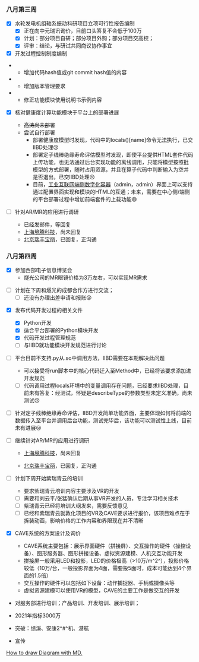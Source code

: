 ### 八月第三周

- [x] 水轮发电机组轴系振动科研项目立项可行性报告编制
  + [x] 正在向中元瑞讯询价，目前口头答复不会低于100万
  + [x] 计划：部分项目自研；部分项目外购；部分项目交高校；
  + [x] 评审：结论，与研试共同商议协作事宜
- [x] 开发过程控制制度编制
-  + 增加代码hash值或git commit hash值的内容
-  + 增加版本管理要求
-  + 修正功能模块使用说明书示例内容
- [x] 核对健康度计算功能模块于平台上的部署进展

  + ~~高涛尚未部署~~
  + 尝试自行部署
    + 部署健康度模型时发现，代码中的locals()[name]命令无法执行，已交IIBD处理:cry:
    + 部署定子线棒绝缘寿命评估模型时发现，即使平台提供HTML套件代码上传功能，也无法通过后台实现功能的离线调用，只能将模型按照批模型的方式部署，随时占用资源，并且在算子代码中判断输入为空并是否退出，已交IIBD处理:cry:
    + 目前，[工业互联网端侧数字化容器](http://10.95.20.22:8010)（admin，admin）界面上可以支持通过配置界面实现和模块的HTML的互通；未来，需要在中心侧/端侧的平台部署过程中增加前端套件的上载功能:smile:
- [ ] 针对AR/MR的应用进行调研
  
  + 已经发邮件，等回复
  + [上海境腾科技](https://www.jingtengtech.com)，尚未回复
  + [北京瑞丰宝丽](http://www.ruifbl.com)，已回复，正沟通

### 八月第四周

- [x] 参加西部电子信息博览会
  + 燧光公司的MR眼镜价格为3万左右，可以实现MR需求
+ [ ] 计划在下周和燧光的成都合作方进行交流；
  + [ ] 还没有办理出差申请和报账:cry:

- [x] 发布代码开发过程的相关文件
  
  - [x] Python开发
  - [x] 适合平台部署的Python模块开发
  - [x] 代码开发过程管理规范
  - [ ] 与IIBD就功能模块开发规范进行讨论
- [ ] 平台目前不支持.py从.so中调用方法，IIBD需要在本期解决此问题

  + 可以接受将run脚本中的核心代码迁入至Method中，已经将该要求添加进开发规范
  + [ ] 代码调用过程locals环境中的变量调用存在问题，已经要求IIBD处理，目前未有答复：经测试，怀疑是describeType的参数类型未定义准确，尚未测试:cry:
- [ ] 针对定子线棒绝缘寿命评估，IIBD开发简单功能界面，主要体现如何将前端的数据传入至平台并调用后台功能，测试完毕后，该功能可以测试性上线，目前未有进展:cry:
- [ ] 继续针对AR/MR的应用进行调研

  + [上海境腾科技](https://www.jingtengtech.com)，尚未回复

  + [北京瑞丰宝丽](http://www.ruifbl.com)，已回复，正沟通
- [ ] 计划下周开始紫瑞青云的培训
  + 要求紫瑞青云培训内容主要涉及VR的开发
  + [ ] 需要和刘云平/张猛确认后期从事VR开发的人员，专注学习相关技术
  + [ ] 紫瑞青云已经将培训大纲发来，需要反馈意见
  + [ ] 已经和紫瑞青云就敦化项目的VR及CAVE要求进行报价，该项目难点在于拆装动画，影响价格的工作内容和界限现在并不清晰
- [x] CAVE系统的方案设计及询价
  + CAVE系统主要包括：展示界面硬件（拼接屏）、交互操作的硬件（操控设备）、图形服务器、图形拼接设备、虚拟资源建模、人机交互功能开发
  + 拼接屏一般采用LED和投影，LED的价格极高（>10万/m^2^），投影价格较低（10万/台，一般投影界面为4面，需要投5面时，成本可能达到4个界面的1.5倍）
  + 交互操作的硬件可以包括如下设备：动作捕捉器、手柄或摄像头等
  + 虚拟资源建模可以使用VR的模型，CAVE的主要工作是做交互的开发







+ 对服务部进行培训；产品培训、开发培训、展示培训；

+ 2021年指标3000万
+ 突破：绩溪、安康2^#^机、港航
+ 宣传





[How to draw Diagram with MD.](http://support.typora.io/Draw-Diagrams-With-Markdown/)

